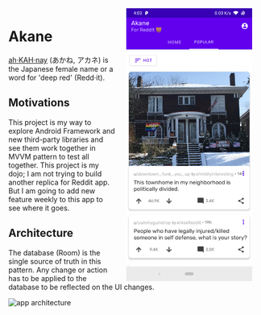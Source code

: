 
<img src="art/screen-01.png" width="250" align="right" hspace="20">

# Akane 

[ah·KAH·nay](https://en.wikipedia.org/wiki/Akane) (あかね, アカネ) is the Japanese female name or a word for 'deep red' (Redd·it). 

## Motivations
This project is my way to explore Android Framework and new third-party libraries and see them work together in MVVM pattern to test all together.
This project is my dojo; I am not trying to build another replica for Reddit app. But I am going to add new feature weekly to this app to see where it goes.






## Architecture 
The database (Room) is the single source of truth in this pattern. Any change or action has to be applied to the database to be reflected on the UI changes.

![app architecture](https://github.com/amrro/akane/blob/master/art/pattern.png)
